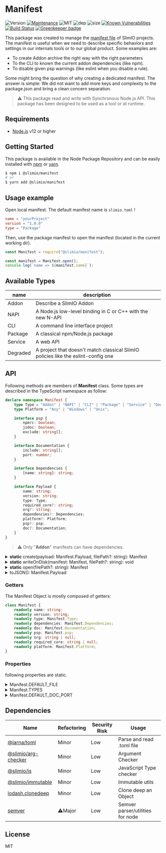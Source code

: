 # Manifest

![Version](https://img.shields.io/badge/dynamic/json.svg?url=https://raw.githubusercontent.com/SlimIO/Manifest/master/package.json?token=Aeue0OHXB6Ozx8agcA1fkbEC6bCdL6epks5cearKwA%3D%3D&query=$.version&label=Version)
[![Maintenance](https://img.shields.io/badge/Maintained%3F-yes-green.svg)](https://github.com/SlimIO/Manifest/commit-activity)
![MIT](https://img.shields.io/github/license/mashape/apistatus.svg)
![dep](https://img.shields.io/david/SlimIO/Manifest.svg)
![size](https://img.shields.io/bundlephobia/min/@slimio/manifest.svg)
[![Known Vulnerabilities](https://snyk.io/test/github/SlimIO/Manifest/badge.svg?targetFile=package.json)](https://snyk.io/test/github/SlimIO/Manifest?targetFile=package.json)
[![Build Status](https://travis-ci.com/SlimIO/Manifest.svg?branch=master)](https://travis-ci.com/SlimIO/Manifest) [![Greenkeeper badge](https://badges.greenkeeper.io/SlimIO/Manifest.svg)](https://greenkeeper.io/)

This package was created to manage the [manifest file](https://en.wikipedia.org/wiki/Manifest_file) of SlimIO projects. The manifest is useful when we need to describe specific behaviors and settings in our internals tools or to our global product. Some examples are:

- To create Addon archive the right way with the right parameters
- To the CLI to known the current addon dependencies (like npm).
- To disable given psp warnings (like eslint when you disable a rule).

Some might bring the question of why creating a dedicated manifest. The answer is simple: We did not want to add more keys and complexity to the package.json and bring a clean concern separation.

> ⚠️ This package read and write with Synchronous Node.js API. This package has been designed to be used as a tool or at runtime.

## Requirements
- [Node.js](https://nodejs.org/en/) v12 or higher

## Getting Started

This package is available in the Node Package Repository and can be easily installed with [npm](https://docs.npmjs.com/getting-started/what-is-npm) or [yarn](https://yarnpkg.com).

```bash
$ npm i @slimio/manifest
# or
$ yarn add @slimio/manifest
```

## Usage example
Open local manifest. The default manifest name is `slimio.toml` !

```toml
name = "yourProject"
version = "1.0.0"
type = "Package"
```

Then, use the package manifest to open the manifest (located in the current working dir).
```js
const Manifest = require("@slimio/manifest");

const manifest = Manifest.open();
console.log(`name => ${manifest.name}`);
```

## Available Types

| name | description |
| --- | --- |
| Addon | Describe a SlimIO Addon |
| NAPI | A Node.js low-level binding in C or C++ with the new N-API |
| CLI | A command line interface project |
| Package | A classical npm/Node.js package |
| Service | A web API |
| Degraded | A project that doesn't match classical SlimIO policies like the eslint-config one |

## API
Following methods are members of **Manifest** class. Some types are described in the TypeScript namespace as follow:

```ts
declare namespace Manifest {
    type Type = "Addon" | "NAPI" | "CLI" | "Package" | "Service" | "Degraded";
    type Platform = "Any" | "Windows" | "Unix";

    interface psp {
        npmrc: boolean;
        jsdoc: boolean;
        exclude: string[];
    }

    interface Documentation {
        include: string[];
        port: number;
    }

    interface Dependencies {
        [name: string]: string;
    }

    interface Payload {
        name: string;
        version: string;
        type: Type;
        required_core?: string;
        org?: string;
        dependencies?: Dependencies;
        platform?: Platform;
        psp?: psp;
        doc?: Documentation;
    }
}
```

> ⚠️ Only "**Addon**" manifests can have dependencies.

<details>
    <summary><b>static</b> create(payload: Manifest.Payload, filePath?: string): Manifest</summary>

Create a new manifest at given **filePath** (The default value is equal to **Manifest.DEFAULT_FILE**). The manifest file must not exist, else the method will throw an Error.

```js
const { strictEqual } = require("assert");
const { existsSync } = require("fs");

const Manifest = require("@slimio/manifest");

const manifest = Manifest.create({
    name: "project",
    version: "1.0.0",
    type: "NAPI"
});
strictEqual(existsSync(Manifest.DEFAULT_FILE), true);
console.log(manifest.toJSON());
```

<br />
</details>

<details>
    <summary><b>static</b> writeOnDisk(manifest: Manifest, filePath?: string): void</summary>

Write a Manifest Object on the disk.
```js
const Manifest = require("@slimio/manifest");

const manifest = Manifest.open();
// Do your work here... update manifest

Manifest.writeOnDisk(manifest);
```

<br />
</details>

<details>
    <summary><b>static</b> open(filePath?: string): Manifest</summary>

Read and parse local .toml manifest file. The method return a complete Manifest Object (it will throw if something is wrong). The default value for filePath will be **Manifest.DEFAULT_FILE**.
```js
const Manifest = require("@slimio/manifest");

const manifest = Manifest.open();
console.log(manifest.toJSON());
```

<br />
</details>

<details><summary>toJSON(): Manifest.Payload</summary>

Return the Manifest Object as a JavaScript object (JSON compatible).
```js
const Manifest = require("@slimio/manifest");

const manifest = Manifest.open();
console.log(manifest.toJSON());
console.log(JSON.stringify(manifest));
```

<br />
</details>

### Getters

The Manifest Object is mostly composed of getters:

```ts
class Manifest {
    readonly name: string;
    readonly version: string;
    readonly type: Manifest.Type;
    readonly dependencies: Manifest.Dependencies;
    readonly doc: Manifest.Documentation;
    readonly psp: Manifest.psp;
    readonly org: string | null;
    readonly required_core: string | null;
    readonly platform: Manifest.Platform;
}
```

### Properties

following properties are static.

<details><summary>Manifest.DEFAULT_FILE</summary>
<br />

```js
const { join } = require("path");

Manifest.DEFAULT_FILE = join(process.cwd(), "slimio.toml");
```

<br />
</details>

<details><summary>Manifest.TYPES</summary>
<br />

Readonly Sets of available string types.
```js
Manifest.TYPES = Object.freeze(new Set(["Addon", "NAPI", "CLI", "Package", "Service"]));
```

<br />
</details>

<details><summary>Manifest.DEFAULT_DOC_PORT</summary>
<br />

Default documentation port (equal to **2000** by default).

<br />
</details>

## Dependencies

|Name|Refactoring|Security Risk|Usage|
|---|---|---|---|
|[@iarna/toml](https://github.com/iarna/iarna-toml#readme)|Minor|Low|Parse and read .toml file|
|[@slimio/arg-checker](https://github.com/SlimIO/arg-checker)|Minor|Low|Argument Checker|
|[@slimio/is](https://github.com/SlimIO/is)|Minor|Low|JavaScript Type checker|
|[@slimio/immutable](https://github.com/SlimIO/Immutable#readme)|Minor|Low|Immutable utils|
|[lodash.clonedeep](https://github.com/lodash/lodash)|Minor|Low|Clone deep an Object|
|[semver](https://github.com/npm/node-semver)|⚠️Major|Low|Semver parser/utilities for node|

## License
MIT
